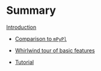 # Summary

[Introduction](./intro.md)

- [Comparison to `mPyPl`](./mPyPl.md)

- [Whirlwind tour of basic features](./whirlwind.md)

- [Tutorial](./Tutorial.md)
